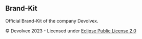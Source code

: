 ## Brand-Kit
Official Brand-Kit of the company Devolvex.

© Devolvex 2023 - Licensed under [Eclipse Public License 2.0](https://github.com/Devolvex/ChatInDiscord/blob/main/LICENSE)
